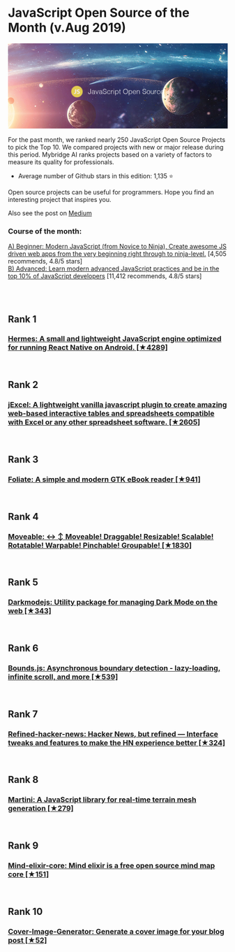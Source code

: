 # JavaScript Open Source of the Month (v.Aug 2019)

[<img src="js-1908-open.png" width="800" alt="Mybridge">](https://medium.mybridge.co/javascript-open-source-of-the-month-v-aug-2019-6f5cad65dd30)

For the past month, we ranked nearly 250 JavaScript Open Source Projects to pick the Top 10. 
We compared projects with new or major release during this period. Mybridge AI ranks projects based on a variety of factors to measure its quality for professionals.

* Average number of Github stars in this edition: 1,135 ⭐️


Open source projects can be useful for programmers. Hope you find an interesting project that inspires you.

Also see the post on [Medium](https://medium.mybridge.co/javascript-open-source-of-the-month-v-aug-2019-6f5cad65dd30)
<br>

### Course of the month:

[A) Beginner: Modern JavaScript (from Novice to Ninja), Create awesome JS driven web apps from the very beginning right through to ninja-level.](http://bit.ly/30o9NUz) [4,505 recommends, 4.8/5 stars]
<br>
[B) Advanced: Learn modern advanced JavaScript practices and be in the top 10% of JavaScript developers](http://bit.ly/2ZaJUev) [11,412 recommends, 4.8/5 stars]

<br>

<br>

## Rank 1
### [Hermes: A small and lightweight JavaScript engine optimized for running React Native on Android. [★4289]](https://github.com/facebook/hermes?utm_source=mybridge&utm_medium=blog&utm_campaign=read_more)


<br>

## Rank 2
### [jExcel: A lightweight vanilla javascript plugin to create amazing web-based interactive tables and spreadsheets compatible with Excel or any other spreadsheet software. [★2605]](https://github.com/paulhodel/jexcel?utm_source=mybridge&utm_medium=blog&utm_campaign=read_more)


<br>

## Rank 3
### [Foliate: A simple and modern GTK eBook reader [★941]](https://github.com/johnfactotum/foliate?utm_source=mybridge&utm_medium=blog&utm_campaign=read_more)


<br>

## Rank 4
### [Moveable: ↔️ ↕️  Moveable! Draggable! Resizable! Scalable! Rotatable! Warpable! Pinchable! Groupable! [★1830]](https://github.com/daybrush/moveable?utm_source=mybridge&utm_medium=blog&utm_campaign=read_more)


<br>

## Rank 5
### [Darkmodejs: Utility package for managing Dark Mode on the web [★343]](https://github.com/Assortment/darkmodejs?utm_source=mybridge&utm_medium=blog&utm_campaign=read_more)


<br>

## Rank 6
### [Bounds.js: Asynchronous boundary detection - lazy-loading, infinite scroll, and more [★539]](https://github.com/ChrisCavs/bounds.js?utm_source=mybridge&utm_medium=blog&utm_campaign=read_more)


<br>

## Rank 7
### [Refined-hacker-news: Hacker News, but refined — Interface tweaks and features to make the HN experience better [★324]](https://github.com/plibither8/refined-hacker-news?utm_source=mybridge&utm_medium=blog&utm_campaign=read_more)


<br>

## Rank 8
### [Martini: A JavaScript library for real-time terrain mesh generation [★279]](https://github.com/mapbox/martini?utm_source=mybridge&utm_medium=blog&utm_campaign=read_more)


<br>

## Rank 9
### [Mind-elixir-core: Mind elixir is a free open source mind map core [★151]](https://github.com/ssshooter/mind-elixir-core?utm_source=mybridge&utm_medium=blog&utm_campaign=read_more)


<br>

## Rank 10
### [Cover-Image-Generator:  Generate a cover image for your blog post  [★52]](https://github.com/PJijin/Cover-Image-Generator?utm_source=mybridge&utm_medium=blog&utm_campaign=read_more)


                    
